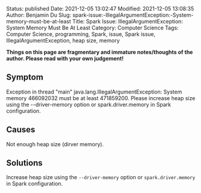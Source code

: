 Status: published
Date: 2021-12-05 13:02:47
Modified: 2021-12-05 13:08:35
Author: Benjamin Du
Slug: spark-issue:-IllegalArgumentException:-System-memory-must-be-at-least
Title: Spark Issue: IllegalArgumentException: System Memory Must Be At Least
Category: Computer Science
Tags: Computer Science, programming, Spark, issue, Spark issue, IllegalArgumentException, heap size, memory

**Things on this page are fragmentary and immature notes/thoughts of the author. Please read with your own judgement!**

## Symptom

Exception in thread "main" java.lang.IllegalArgumentException: System memory 466092032 must be at least 471859200. Please increase heap size using the --driver-memory option or spark.driver.memory in Spark configuration.

## Causes

Not enough heap size (dirver memory). 

## Solutions 

Increase heap size using the `--driver-memory` option or `spark.driver.memory` in Spark configuration.
